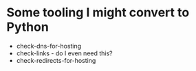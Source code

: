 # Some tooling I might convert to Python

- check-dns-for-hosting
- check-links - do I even need this?
- check-redirects-for-hosting
